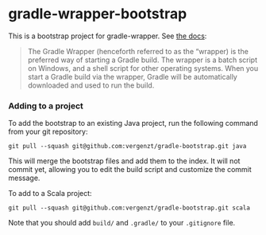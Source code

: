 # gradle-wrapper-bootstrap

This is a bootstrap project for gradle-wrapper. See [the docs](http://www.gradle.org/docs/current/userguide/gradle_wrapper.html):

> The Gradle Wrapper (henceforth referred to as the “wrapper) is the preferred way of starting a Gradle build. The wrapper is a batch script on Windows, and a shell script for other operating systems. When you start a Gradle build via the wrapper, Gradle will be automatically downloaded and used to run the build.

### Adding to a project

To add the bootstrap to an existing Java project, run the following command from your git repository:

    git pull --squash git@github.com:vergenzt/gradle-bootstrap.git java

This will merge the bootstrap files and add them to the index. It will not commit yet, allowing you to edit the build script and customize the commit message.

To add to a Scala project:

    git pull --squash git@github.com:vergenzt/gradle-bootstrap.git scala

Note that you should add `build/` and `.gradle/` to your `.gitignore` file.

